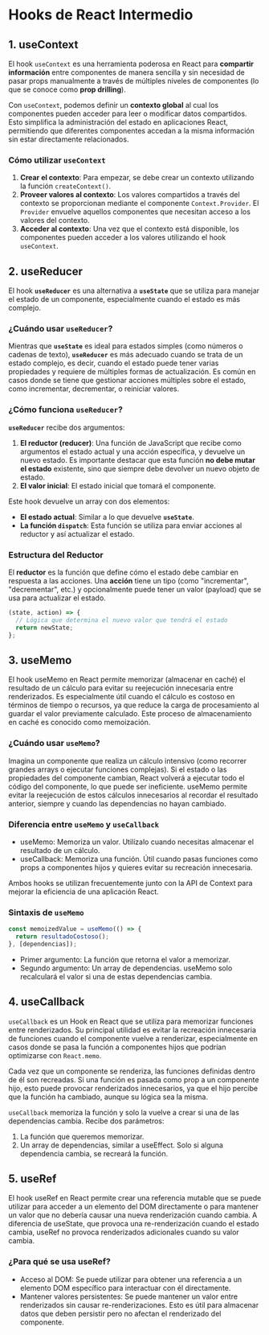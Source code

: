 # Hooks de React Intermedio

## 1. **useContext**

El hook `useContext` es una herramienta poderosa en React para **compartir información** entre componentes de manera sencilla y sin necesidad de pasar props manualmente a través de múltiples niveles de componentes (lo que se conoce como **prop drilling**).

Con `useContext`, podemos definir un **contexto global** al cual los componentes pueden acceder para leer o modificar datos compartidos. Esto simplifica la administración del estado en aplicaciones React, permitiendo que diferentes componentes accedan a la misma información sin estar directamente relacionados.

### Cómo utilizar `useContext`

1. **Crear el contexto**: Para empezar, se debe crear un contexto utilizando la función `createContext()`.
2. **Proveer valores al contexto**: Los valores compartidos a través del contexto se proporcionan mediante el componente `Context.Provider`. El `Provider` envuelve aquellos componentes que necesitan acceso a los valores del contexto.
3. **Acceder al contexto**: Una vez que el contexto está disponible, los componentes pueden acceder a los valores utilizando el hook `useContext`.

## 2. **useReducer**

El hook **`useReducer`** es una alternativa a **`useState`** que se utiliza para manejar el estado de un componente, especialmente cuando el estado es más complejo.

### ¿Cuándo usar `useReducer`?

Mientras que **`useState`** es ideal para estados simples (como números o cadenas de texto), **`useReducer`** es más adecuado cuando se trata de un estado complejo, es decir, cuando el estado puede tener varias propiedades y requiere de múltiples formas de actualización. Es común en casos donde se tiene que gestionar acciones múltiples sobre el estado, como incrementar, decrementar, o reiniciar valores.

### ¿Cómo funciona `useReducer`?

**`useReducer`** recibe dos argumentos:

1. **El reductor (reducer)**: Una función de JavaScript que recibe como argumentos el estado actual y una acción específica, y devuelve un nuevo estado. Es importante destacar que esta función **no debe mutar el estado** existente, sino que siempre debe devolver un nuevo objeto de estado.
2. **El valor inicial**: El estado inicial que tomará el componente.

Este hook devuelve un array con dos elementos:

- **El estado actual**: Similar a lo que devuelve **`useState`**.
- **La función `dispatch`**: Esta función se utiliza para enviar acciones al reductor y así actualizar el estado.

### Estructura del Reductor

El **reductor** es la función que define cómo el estado debe cambiar en respuesta a las acciones. Una **acción** tiene un tipo (como "incrementar", "decrementar", etc.) y opcionalmente puede tener un valor (payload) que se usa para actualizar el estado.

```ts
(state, action) => {
  // Lógica que determina el nuevo valor que tendrá el estado
  return newState;
};
```

## 3. **useMemo**

El hook useMemo en React permite memorizar (almacenar en caché) el resultado de un cálculo para evitar su reejecución innecesaria entre renderizados. Es especialmente útil cuando el cálculo es costoso en términos de tiempo o recursos, ya que reduce la carga de procesamiento al guardar el valor previamente calculado. Este proceso de almacenamiento en caché es conocido como memoización.

### ¿Cuándo usar `useMemo`?

Imagina un componente que realiza un cálculo intensivo (como recorrer grandes arrays o ejecutar funciones complejas). Si el estado o las propiedades del componente cambian, React volverá a ejecutar todo el código del componente, lo que puede ser ineficiente. useMemo permite evitar la reejecución de estos cálculos innecesarios al recordar el resultado anterior, siempre y cuando las dependencias no hayan cambiado.

### Diferencia entre `useMemo` y `useCallback`

- useMemo: Memoriza un valor. Utilízalo cuando necesitas almacenar el resultado de un cálculo.
- useCallback: Memoriza una función. Útil cuando pasas funciones como props a componentes hijos y quieres evitar su recreación innecesaria.

Ambos hooks se utilizan frecuentemente junto con la API de Context para mejorar la eficiencia de una aplicación React.

### Sintaxis de `useMemo`

```ts
const memoizedValue = useMemo(() => {
  return resultadoCostoso();
}, [dependencias]);
```

- Primer argumento: La función que retorna el valor a memorizar.
- Segundo argumento: Un array de dependencias. useMemo solo recalculará el valor si una de estas dependencias cambia.

## 4. **useCallback**

`useCallback` es un Hook en React que se utiliza para memorizar funciones entre renderizados. Su principal utilidad es evitar la recreación innecesaria de funciones cuando el componente vuelve a renderizar, especialmente en casos donde se pasa la función a componentes hijos que podrían optimizarse con `React.memo`.

Cada vez que un componente se renderiza, las funciones definidas dentro de él son recreadas. Si una función es pasada como prop a un componente hijo, esto puede provocar renderizados innecesarios, ya que el hijo percibe que la función ha cambiado, aunque su lógica sea la misma.

`useCallback` memoriza la función y solo la vuelve a crear si una de las dependencias cambia. Recibe dos parámetros:

1. La función que queremos memorizar.
2. Un array de dependencias, similar a useEffect. Solo si alguna dependencia cambia, se recreará la función.

## 5. **useRef**

El hook useRef en React permite crear una referencia mutable que se puede utilizar para acceder a un elemento del DOM directamente o para mantener un valor que no debería causar una nueva renderización cuando cambia. A diferencia de useState, que provoca una re-renderización cuando el estado cambia, useRef no provoca renderizados adicionales cuando su valor cambia.

### ¿Para qué se usa useRef?

- Acceso al DOM: Se puede utilizar para obtener una referencia a un elemento DOM específico para interactuar con él directamente.
- Mantener valores persistentes: Se puede mantener un valor entre renderizados sin causar re-renderizaciones. Esto es útil para almacenar datos que deben persistir pero no afectan el renderizado del componente.
